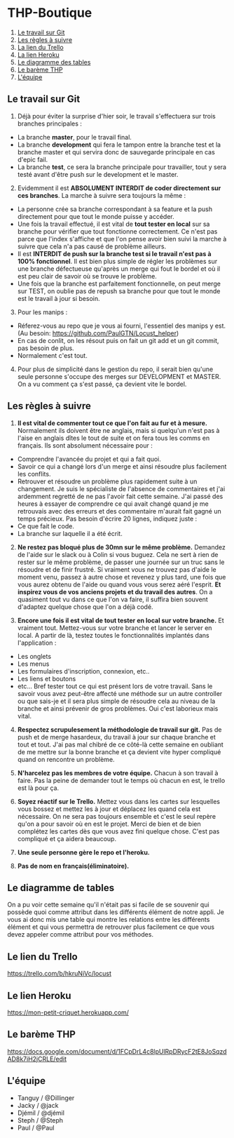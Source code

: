 # THP-Boutique

1. [Le travail sur Git](#git)
2. [Les règles à suivre](#rules)
3. [La lien du Trello](#trello)
4. [La lien Heroku](#app)
5. [Le diagramme des tables](#erb)
6. [Le barème THP](#grade)
5. [L'équipe](#team)

## Le travail sur Git <a name="git"></a> 

1. Déjà pour éviter la surprise d'hier soir, le travail s'effectuera sur trois branches principales :
 - La branche **master**, pour le travail final.
 - La branche **development** qui fera le tampon entre la branche test et la branche master et qui servira donc de sauvegarde principale en cas d'epic fail.
 - La branche **test**, ce sera la branche principale pour travailler, tout y sera testé avant d'être push sur le development et le master.

2. Evidemment il est **ABSOLUMENT INTERDIT de coder directement sur ces branches**. La marche à suivre sera toujours la même :
 - La personne crée sa branche correspondant à sa feature et la push directement pour que tout le monde puisse y accéder.
 - Une fois la travail effectué, il est vital de **tout tester en local** sur sa branche pour vérifier que tout fonctionne correctement. Ce n'est pas parce que l'index s'affiche et que l'on pense avoir bien suivi la marche à suivre que cela n'a pas causé de problème ailleurs.
 - Il est **INTERDIT de push sur la branche test si le travail n'est pas à 100% fonctionnel**. Il est bien plus simple de régler les problèmes sur une branche défectueuse qu'après un merge qui fout le bordel et où il est peu clair de savoir où se trouve le problème.
 - Une fois que la branche est parfaitement fonctionnelle, on peut merge sur TEST, on oublie pas de repush sa branche pour que tout le monde est le travail à jour si besoin.

3. Pour les manips :
 - Réferez-vous au repo que je vous ai fourni, l'essentiel des manips y est. (Au besoin: https://github.com/PaulGTN/Locust_helper)
 - En cas de conlit, on les résout puis on fait un git add et un git commit, pas besoin de plus.
 - Normalement c'est tout.

4. Pour plus de simplicité dans le gestion du repo, il serait bien qu'une seule personne s'occupe des merges sur DEVELOPMENT et MASTER. On a vu comment ça s'est passé, ça devient vite le bordel.

## Les règles à suivre <a name="rules"></a> 

1. **Il est vital de commenter tout ce que l'on fait au fur et à mesure.** Normalement ils doivent être ne anglais, mais si quelqu'un n'est pas à l'aise en anglais dîtes le tout de suite et on fera tous les comms en français. Ils sont absolument nécessaire pour :
 - Comprendre l'avancée du projet et qui a fait quoi.
 - Savoir ce qui a changé lors d'un merge et ainsi résoudre plus facilement les conflits.
 - Retrouver et résoudre un problème plus rapidement suite à un changement.
Je suis le spécialiste de l'absence de commentaires et j'ai ardemment regretté de ne pas l'avoir fait cette semaine. J'ai passé des heures à essayer de comprendre ce qui avait changé quand je me retrouvais avec des erreurs et des commentaire m'aurait fait gagné un temps précieux. Pas besoin d'écrire 20 lignes, indiquez juste :
 - Ce que fait le code.
 - La branche sur laquelle il a été écrit. 

2. **Ne restez pas bloqué plus de 30mn sur le même problème.** Demandez de l'aide sur le slack ou à Colin si vous buguez. Cela ne sert à rien de rester sur le même problème, de passer une journée sur un truc sans le résoudre et de finir frustré. Si vraiment vous ne trouvez pas d'aide le moment venu, passez à autre chose et revenez y plus tard, une fois que vous aurez obtenu de l'aide ou quand vous vous serez aéré l'esprit. **Et inspirez vous de vos anciens projets et du travail des autres**. On a quasiment tout vu dans ce que l'on va faire, il suffira bien souvent d'adaptez quelque chose que l'on a déjà codé.   

3. **Encore une fois il est vital de tout tester en local sur votre branche.** Et vraiment tout. Mettez-vous sur votre branche et lancer le server en local. A partir de là, testez toutes le fonctionnalités implantés dans l'application :
 - Les onglets
 - Les menus
 - Les formulaires d'inscription, connexion, etc..
 - Les liens et boutons
 - etc...
Bref tester tout ce qui est présent lors de votre travail. Sans le savoir vous avez peut-être affecté une méthode sur un autre controller ou que sais-je et il sera plus simple de résoudre cela au niveau de la branche et ainsi prévenir de gros problèmes. Oui c'est laborieux mais vital.

4. **Respectez scrupulesement la méthodologie de travail sur git.** Pas de push et de merge hasardeux, du travail à jour sur chaque branche et tout et tout. J'ai pas mal chibré de ce côté-là cette semaine en  oubliant de me mettre sur la bonne branche et ça devient vite hyper compliqué quand on rencontre un problème. 

5. **N'harcelez pas les membres de votre équipe.** Chacun à son travail à faire. Pas la peine de demander tout le temps où chacun en est, le trello est là pour ça. 

6. **Soyez réactif sur le Trello.** Mettez vous dans les cartes sur lesquelles vous bossez et mettez les à jour et déplacez les quand cela est nécessaire. On ne sera pas toujours ensemble et c'est le seul repère qu'on a pour savoir où en est le projet. Merci de bien et de bien complétez les cartes dès que vous avez fini quelque chose. C'est pas compliqué et ça aidera beaucoup. 

7. **Une seule personne gère le repo et l'heroku.** 

8. **Pas de nom en français(éliminatoire).**

## Le diagramme de tables <a name="erb"></a> 

On a pu voir cette semaine qu'il n'était pas si facile de se souvenir qui possède quoi comme attribut dans les différents élément de notre appli. Je vous ai donc mis une table qui montre les relations entre les différents élément et qui vous permettra de retrouver plus facilement ce que vous devez appeler comme attribut pour vos méthodes. 

## Le lien du Trello <a name="trello"></a> 

https://trello.com/b/hkruNiVc/locust

## Le lien Heroku <a name="app"></a> 

https://mon-petit-criquet.herokuapp.com/

## Le barème THP <a name="grade"></a> 

https://docs.google.com/document/d/1FCpDrL4c8lpUlRpDRycF2tE8JoSqzdAD8k7iH2jCRLE/edit

## L'équipe <a name="team"></a> 

- Tanguy / @Dillinger 
- Jacky / @jack 
- Djémil / @djémil 
- Steph / @Steph 
- Paul / @Paul 